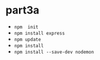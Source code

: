 # part3a

* `npm  init`
* `npm install express`
* `npm update`
* `npm install`
* `npm install --save-dev nodemon`
